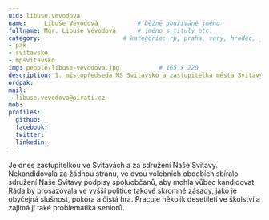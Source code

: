 ```yaml
---
uid: libuse.vevodova
name:     Libuše Vévodová      		# běžně používáné jméno
fullname: Mgr. Libuše Vévodová		# jméno s tituly etc.
category:                 		# kategorie: rp, praha, vary, hradec, jmk, senat
- pak
- svitavsko
- mpsvitavsko
img: people/libuse-vevodova.jpg           # 165 x 220
description: 1. místopředseda MS Svitavsko a zastupitelka města Svitavy # kratký popis, max 160 znaků
ordpak: 
mail:
- libuse.vevodova@pirati.cz
mob: 
profiles:
  github:
  facebook: 
  twitter:
  linkedin:
---
```

Je dnes zastupitelkou ve Svitavách a za sdružení Naše Svitavy. Nekandidovala za žádnou stranu, ve dvou volebních obdobích sbíralo sdružení Naše Svitavy podpisy spoluobčanů, aby mohla vůbec kandidovat. Ráda by prosazovala ve vyšší politice takové skromné zásady, jako je obyčejná slušnost, pokora a čistá hra. Pracuje několik desetiletí ve školství a zajímá jí také problematika seniorů. 
